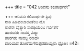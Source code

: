+++
title = "042 ಆರಿವನು ಕಲಿಪಾರ್ಥನೇ"

+++
ಆರಿವನು ಕಲಿಪಾರ್ಥನೇ ತ್ರಿಪು  
ರಾರಿ ಹಿಡಿವಂಬಾಯಿತೆಂಬ ದೊ  
ಠಾರನೇ ದೈತ್ಯಾರಿ ಸಾರಥಿಯೆಂಬ ಗರ್ವಿತನೆ  
ಹಾರುವರು ನಾವಸ್ತ್ರ ವಿದ್ಯಾ  
ಪಾರಗರು ನಾವಲ್ಲ ರಣದೌ  
ದಾರಿಯವ ತೋರೆಮಗೆನುತ್ತಡಹಾಯ್ದನಾ ದ್ರೋಣ    ॥42॥